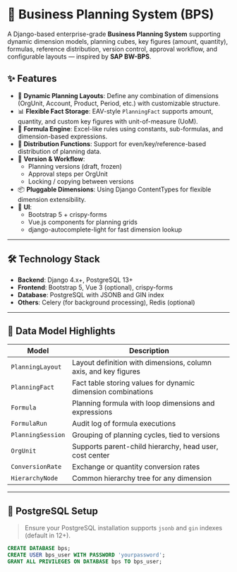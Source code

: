 # 🧠 Business Planning System (BPS)

A Django-based enterprise-grade **Business Planning System** supporting dynamic dimension models, planning cubes, key figures (amount, quantity), formulas, reference distribution, version control, approval workflow, and configurable layouts — inspired by **SAP BW-BPS**.

## ✨ Features

- 📐 **Dynamic Planning Layouts**: Define any combination of dimensions (OrgUnit, Account, Product, Period, etc.) with customizable structure.
- 📊 **Flexible Fact Storage**: EAV-style `PlanningFact` supports amount, quantity, and custom key figures with unit-of-measure (UoM).
- 🧮 **Formula Engine**: Excel-like rules using constants, sub-formulas, and dimension-based expressions.
- 🔄 **Distribution Functions**: Support for even/key/reference-based distribution of planning data.
- 🔐 **Version & Workflow**:
  - Planning versions (draft, frozen)
  - Approval steps per OrgUnit
  - Locking / copying between versions
- 📦 **Pluggable Dimensions**: Using Django ContentTypes for flexible dimension extensibility.
- 🔎 **UI**:
  - Bootstrap 5 + crispy-forms
  - Vue.js components for planning grids
  - django-autocomplete-light for fast dimension lookup

---

## 🛠️ Technology Stack

- **Backend**: Django 4.x+, PostgreSQL 13+
- **Frontend**: Bootstrap 5, Vue 3 (optional), crispy-forms
- **Database**: PostgreSQL with JSONB and GIN index
- **Others**: Celery (for background processing), Redis (optional)

---

## 🧱 Data Model Highlights

| Model             | Description |
|------------------|-------------|
| `PlanningLayout` | Layout definition with dimensions, column axis, and key figures |
| `PlanningFact`   | Fact table storing values for dynamic dimension combinations |
| `Formula`        | Planning formula with loop dimensions and expressions |
| `FormulaRun`     | Audit log of formula executions |
| `PlanningSession`| Grouping of planning cycles, tied to versions |
| `OrgUnit`        | Supports parent-child hierarchy, head user, cost center |
| `ConversionRate` | Exchange or quantity conversion rates |
| `HierarchyNode`  | Common hierarchy tree for any dimension |

---

## 🐘 PostgreSQL Setup

> Ensure your PostgreSQL installation supports `jsonb` and `gin` indexes (default in 12+).

```sql
CREATE DATABASE bps;
CREATE USER bps_user WITH PASSWORD 'yourpassword';
GRANT ALL PRIVILEGES ON DATABASE bps TO bps_user;
